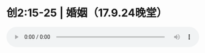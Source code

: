 # 创2:15-25 | 婚姻（17.9.24晚堂）

<audio style="width: 100%;" preload="false" controls controlslist="nodownload"><source src="//cdn.simai.ml/audio/mp3/old/12163.mp3" type="audio/mpeg">Your browser does not support the audio element.</audio>


